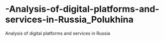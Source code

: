 # -Analysis-of-digital-platforms-and-services-in-Russia_Polukhina
 Analysis of digital platforms and services in Russia
